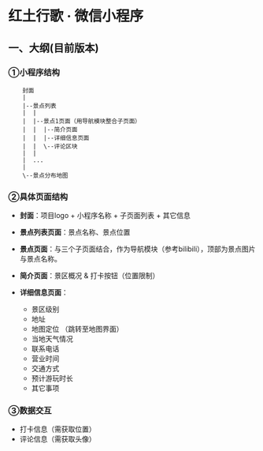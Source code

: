 # **红土行歌 · 微信小程序**

## **一、大纲**(目前版本)

### **①小程序结构**

```
    封面
    |
    |--景点列表
    |  |
    |  |--景点1页面（用导航模块整合子页面）
    |  |  |--简介页面
    |  |  |--详细信息页面
    |  |  \--评论区块
    |  |
    |  ...
    |
    \--景点分布地图
```

### **②具体页面结构**

+ **封面**：项目logo + 小程序名称 + 子页面列表 + 其它信息

+ **景点列表页面**：景点名称、景点位置
+ **景点页面**：与三个子页面结合，作为导航模块（参考bilibili），顶部为景点图片与景点名称。
+ **简介页面**：景区概况 & 打卡按钮（位置限制）
+ **详细信息页面**：
  + 景区级别
  + 地址
  + 地图定位 （跳转至地图界面）
  + 当地天气情况
  + 联系电话
  + 营业时间
  + 交通方式
  + 预计游玩时长
  + 其它事项

### **③数据交互**

+ 打卡信息（需获取位置）
+ 评论信息（需获取头像）
